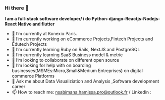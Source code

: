 ### Hi there 👋


**I am a full-stack software developer/ i do Python-django-Reactjs-Nodejs-React Native and flutter** 

- 🔭 I’m currently at Konexio Paris.
- 🔭 I’m currently working on eCommerce Projects,Fintech Projects and Edutech Projects
- 🌱 I’m currently learning Ruby on Rails, NextJS and PostgreSQL 
- 🌱 I’m currently learning SaaS Business model & metric
- 👯 I’m looking to collaborate on different open source
- 🤔 I’m looking for help with on boarding businesses(MSMEs:Micro,Small&Medium Entreprises) on digital commerce Platforms 
- 💬 Ask me about Data Visualiziation and Analysis ,Software development career
- 📫 How to reach me: nsabimana.hamissa.pro@outlook.fr / Linkedin : 
